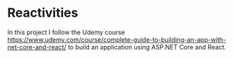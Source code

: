 # Reactivities

In this project I follow the Udemy course https://www.udemy.com/course/complete-guide-to-building-an-app-with-net-core-and-react/ to build an application using ASP.NET Core and React. 
